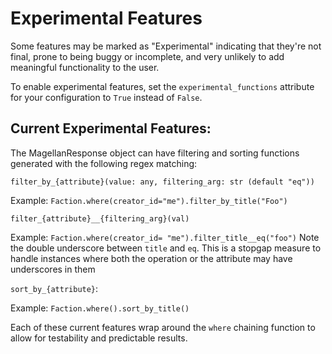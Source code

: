 # Experimental Features

Some features may be marked as "Experimental" indicating that they're not final, prone to being buggy or incomplete, and very unlikely to add meaningful functionality to the user.

To enable experimental features, set the `experimental_functions` attribute for your configuration to `True` instead of `False`. 

## Current Experimental Features:

The MagellanResponse object can have filtering and sorting functions generated with the following regex matching: 

`filter_by_{attribute}(value: any, filtering_arg: str (default "eq"))`

Example: `Faction.where(creator_id="me").filter_by_title("Foo")`

`filter_{attribute}__{filtering_arg}(val)`

Example: `Faction.where(creator_id= "me").filter_title__eq("foo")`
Note the double underscore between `title` and `eq`. This is a stopgap measure to handle instances where both the operation or the attribute may have underscores in them

`sort_by_{attribute}`:

Example: `Faction.where().sort_by_title()`

Each of these current features wrap around the `where` chaining function to allow for testability and predictable results.
